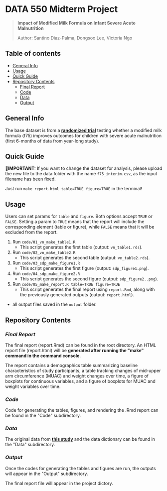 # DATA 550 Midterm Project

> **Impact of Modified Milk Formula on Infant Severe Acute Malnutrition**
>
> Author: Santino Diaz-Palma, Dongsoo Lee, Victoria Ngo

## Table of contents

-   [General Info](#general-info)
-   [Usage](#usage)
-   [Quick Guide](#quick-guide)
-   [Repository Contents](#repository-contents)
    -   [Final Report](#final-report)
    -   [Code](#code)
    -   [Data](#data)
    -   [Output](#output)

## General Info

The base dataset is from a [**randomized trial**](https://pubmed.ncbi.nlm.nih.gov/30807589/) testing whether a modified milk formula (f75) improves outcomes for children with severe acute malnutrition (first 6-months of data from year-long study).

## Quick Guide
🚨**IMPORTANT:** If you want to change the dataset for analysis, please upload the new file to the data folder with the name `f75_interim.csv`, as the input filename has been fixed.

Just run `make report.html table=TRUE figure=TRUE` in the terminal!


## Usage
Users can set params for `table` and `figure`. 
Both options accept `TRUE` or `FALSE`. Setting a param to `TRUE` means that the report will include the corresponding element (table or figure), while `FALSE` means that it will be excluded from the report.

1. Run `code/01_vn_make_table1.R`
    - This script generates the first table (output: `vn_table1.rds`).
2. Run `code/02_vn_make_table2.R`
    - This script generates the second table (output: `vn_table2.rds`).
3. Run `code/03_sdp_make_figure1.R`
    - This script generates the first figure (output: `sdp_figure1.png`).
4. Run `code/04_sdp_make_figure2.R`
    - This script generates the second figure (output: `sdp_figure2..png`).
5. Run `code/05_make_report.R table=TRUE figure=TRUE`
    - This script generates the final report using `report.Rmd`, along with the previously generated outputs (output: `report.html`).

* all output files saved in the `output` folder.

## Repository Contents

### *Final Report* 

The final report (report.Rmd) can be found in the root directory. An HTML report file (report.html) will be **generated after running the "make" command in the command console**.

The report contains a demographics table summarizing baseline characteristics of study participants, a table tracking changes of mid-upper arm circumference (MUAC) and weight changes over time, a figure of boxplots for continuous variables, and a figure of boxplots for MUAC and weight variables over time.

### *Code* 

Code for generating the tables, figures, and rendering the .Rmd report can be found in the "Code" subdirectory.

### *Data* 

The original data from [**this study**](https://pubmed.ncbi.nlm.nih.gov/30807589/) and the data dictionary can be found in the "Data" subdirectory.


### *Output* 

Once the codes for generating the tables and figures are run, the outputs will appear in the "Output" subdirectory.

The final report file will appear in the project dictory.
